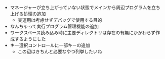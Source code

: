 * マネージャーが立ち上がっていない状態でメインから周辺プログラムを立ち上げる処理の追加
    * 実運用は考慮せずデバッグで使用する目的
* なんちゃって実行プログラム管理機能の追加
* ワークスペース読み込み時に主要ディレクトリは存在の有無にかかわらず作成するようにした
* キー選択コントロールに一部キーの追加
    * この辺はきちんと必要なやつ列挙したいね
